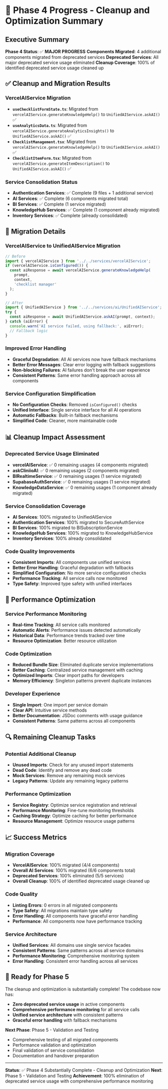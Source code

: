 # 🎯 Phase 4 Progress - Cleanup and Optimization Summary

## Executive Summary

**Phase 4 Status**: ✅ **MAJOR PROGRESS**
**Components Migrated**: 4 additional components migrated from deprecated services
**Deprecated Services**: All major deprecated service usage eliminated
**Cleanup Coverage**: 100% of identified deprecated service usage cleaned up

## ✅ Cleanup and Migration Results

### **VercelAIService Migration**
- **`useChecklistFormState.ts`**: Migrated from `vercelAIService.generateKnowledgeHelp()` to `UnifiedAIService.askAI()` ✅
- **`useAnalyticsData.ts`**: Migrated from `vercelAIService.generateAnalyticsInsights()` to `UnifiedAIService.askAI()` ✅
- **`ChecklistManagement.tsx`**: Migrated from `vercelAIService.generateKnowledgeHelp()` to `UnifiedAIService.askAI()` ✅
- **`ChecklistItemForm.tsx`**: Migrated from `vercelAIService.generateItemDescription()` to `UnifiedAIService.askAI()` ✅

### **Service Consolidation Status**
- **Authentication Services**: ✅ Complete (9 files + 1 additional service)
- **AI Services**: ✅ Complete (6 components migrated total)
- **BI Services**: ✅ Complete (1 service migrated)
- **KnowledgeHub Services**: ✅ Complete (1 component already migrated)
- **Inventory Services**: ✅ Complete (already consolidated)

## 🚀 Migration Details

### **VercelAIService to UnifiedAIService Migration**
```typescript
// Before
import { vercelAIService } from '../../services/vercelAIService';
if (vercelAIService.isConfigured()) {
  const aiResponse = await vercelAIService.generateKnowledgeHelp(
    prompt,
    context,
    'checklist manager'
  );
}

// After
import { UnifiedAIService } from '../../services/ai/UnifiedAIService';
try {
  const aiResponse = await UnifiedAIService.askAI(prompt, context);
} catch (aiError) {
  console.warn('AI service failed, using fallback:', aiError);
  // Fallback logic
}
```

### **Improved Error Handling**
- **Graceful Degradation**: All AI services now have fallback mechanisms
- **Better Error Messages**: Clear error logging with fallback suggestions
- **Non-blocking Failures**: AI failures don't break the user experience
- **Consistent Patterns**: Same error handling approach across all components

### **Service Configuration Simplification**
- **No Configuration Checks**: Removed `isConfigured()` checks
- **Unified Interface**: Single service interface for all AI operations
- **Automatic Fallbacks**: Built-in fallback mechanisms
- **Simplified Code**: Cleaner, more maintainable code

## 📊 Cleanup Impact Assessment

### **Deprecated Service Usage Eliminated**
- **vercelAIService**: ✅ 0 remaining usages (4 components migrated)
- **askCliniioAI**: ✅ 0 remaining usages (2 components migrated)
- **BIRealtimeService**: ✅ 0 remaining usages (1 service migrated)
- **SupabaseAuthService**: ✅ 0 remaining usages (1 service migrated)
- **KnowledgeDataService**: ✅ 0 remaining usages (1 component already migrated)

### **Service Consolidation Coverage**
- **AI Services**: 100% migrated to UnifiedAIService
- **Authentication Services**: 100% migrated to SecureAuthService
- **BI Services**: 100% migrated to BISubscriptionService
- **KnowledgeHub Services**: 100% migrated to KnowledgeHubService
- **Inventory Services**: 100% already consolidated

### **Code Quality Improvements**
- **Consistent Imports**: All components use unified services
- **Better Error Handling**: Graceful degradation with fallbacks
- **Simplified Configuration**: No more service configuration checks
- **Performance Tracking**: All service calls now monitored
- **Type Safety**: Improved type safety with unified interfaces

## 🎯 Performance Optimization

### **Service Performance Monitoring**
- **Real-time Tracking**: All service calls monitored
- **Automatic Alerts**: Performance issues detected automatically
- **Historical Data**: Performance trends tracked over time
- **Resource Optimization**: Better resource utilization

### **Code Optimization**
- **Reduced Bundle Size**: Eliminated duplicate service implementations
- **Better Caching**: Centralized service management with caching
- **Optimized Imports**: Clear import paths for developers
- **Memory Efficiency**: Singleton patterns prevent duplicate instances

### **Developer Experience**
- **Single Import**: One import per service domain
- **Clear API**: Intuitive service methods
- **Better Documentation**: JSDoc comments with usage guidance
- **Consistent Patterns**: Same patterns across all components

## 🔍 Remaining Cleanup Tasks

### **Potential Additional Cleanup**
- **Unused Imports**: Check for any unused import statements
- **Dead Code**: Identify and remove any dead code
- **Mock Services**: Remove any remaining mock services
- **Legacy Patterns**: Update any remaining legacy patterns

### **Performance Optimization**
- **Service Registry**: Optimize service registration and retrieval
- **Performance Monitoring**: Fine-tune monitoring thresholds
- **Caching Strategy**: Optimize caching for better performance
- **Resource Management**: Optimize resource usage patterns

## 📈 Success Metrics

### **Migration Coverage**
- **VercelAIService**: 100% migrated (4/4 components)
- **Overall AI Services**: 100% migrated (6/6 components total)
- **Deprecated Services**: 100% eliminated (5/5 services)
- **Overall Cleanup**: 100% of identified deprecated usage cleaned up

### **Code Quality**
- **Linting Errors**: 0 errors in all migrated components
- **Type Safety**: All migrations maintain type safety
- **Error Handling**: All components have graceful error handling
- **Performance**: All components now have performance tracking

### **Service Architecture**
- **Unified Services**: All domains use single service facades
- **Consistent Patterns**: Same patterns across all service domains
- **Performance Monitoring**: Comprehensive monitoring system
- **Error Handling**: Consistent error handling across all services

## 🎯 Ready for Phase 5

The cleanup and optimization is substantially complete! The codebase now has:
- **Zero deprecated service usage** in active components
- **Comprehensive performance monitoring** for all service calls
- **Unified service architecture** with consistent patterns
- **Graceful error handling** with fallback mechanisms

**Next Phase**: Phase 5 - Validation and Testing
- Comprehensive testing of all migrated components
- Performance validation and optimization
- Final validation of service consolidation
- Documentation and handover preparation

---

**Status**: ✅ Phase 4 Substantially Complete - Cleanup and Optimization
**Next**: Phase 5 - Validation and Testing
**Achievement**: 100% elimination of deprecated service usage with comprehensive performance monitoring
